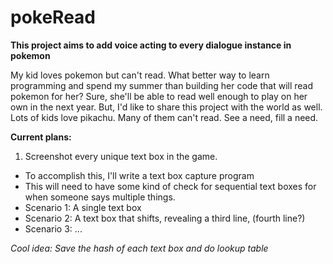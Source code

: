 # pokeRead
 
**This project aims to add voice acting to every dialogue instance in pokemon**

My kid loves pokemon but can't read. What better way to learn programming and spend my summer than building her code that will read pokemon for her? Sure, she'll be able to read well enough to play on her own in the next year. But, I'd like to share this project with the world as well. Lots of kids love pikachu. Many of them can't read. See a need, fill a need.

**Current plans:**

1. Screenshot every unique text box in the game.
 - To accomplish this, I'll write a text box capture program
 - This will need to have some kind of check for sequential text boxes for when someone says multiple things.
 - Scenario 1: A single text box
 - Scenario 2: A text box that shifts, revealing a third line, (fourth line?)
 - Scenario 3: ...

*Cool idea: Save the hash of each text box and do lookup table*

